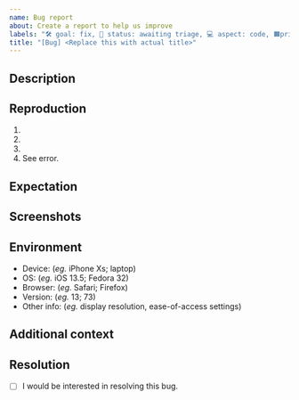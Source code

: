 ```yaml
---
name: Bug report
about: Create a report to help us improve
labels: "🛠 goal: fix, 🚦 status: awaiting triage, 💻 aspect: code, 🟧priority: high"
title: "[Bug] <Replace this with actual title>"
---
```


## Description

<!-- Concisely describe the bug. -->

## Reproduction

<!-- Provide detailed steps to reproduce the bug -->

1. <!-- Step 1 ... -->
2. <!-- Step 2 ... -->
3. <!-- Step 3 ... -->
4. See error.

## Expectation

<!-- Concisely describe what you expected to happen. -->

## Screenshots

<!-- Add screenshots to show the problem; or delete the section entirely. -->

## Environment

<!-- Please complete this, unless you are certain the problem is not environment specific. -->

- Device: (_eg._ iPhone Xs; laptop)
- OS: (_eg._ iOS 13.5; Fedora 32)
- Browser: (_eg._ Safari; Firefox)
- Version: (_eg._ 13; 73)
- Other info: (_eg._ display resolution, ease-of-access settings)

## Additional context

<!-- Add any other context about the problem here; or delete the section entirely. -->

## Resolution

<!-- Replace the [ ] with [x] to check the box. -->

- [ ] I would be interested in resolving this bug.
